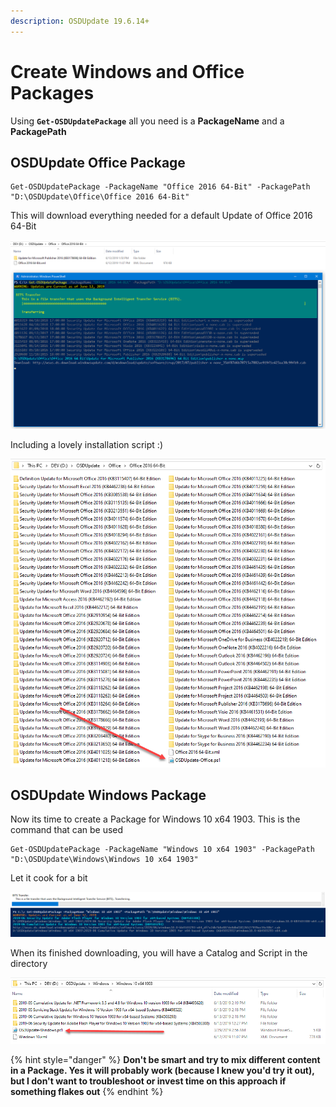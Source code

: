 ```yaml
---
description: OSDUpdate 19.6.14+
---
```


# Create Windows and Office Packages

Using **`Get-OSDUpdatePackage`** all you need is a **PackageName** and a **PackagePath**

## **OSDUpdate Office Package**

```text
Get-OSDUpdatePackage -PackageName "Office 2016 64-Bit" -PackagePath "D:\OSDUpdate\Office\Office 2016 64-Bit"
```

This will download everything needed for a default Update of Office 2016 64-Bit

![](../../../.gitbook/assets/image%20%2869%29.png)

Including a lovely installation script :\)

![](../../../.gitbook/assets/image%20%28255%29.png)

## OSDUpdate Windows Package

Now its time to create a Package for Windows 10 x64 1903.  This is the command that can be used

```text
Get-OSDUpdatePackage -PackageName "Windows 10 x64 1903" -PackagePath "D:\OSDUpdate\Windows\Windows 10 x64 1903"
```

Let it cook for a bit

![](../../../.gitbook/assets/image%20%28212%29.png)

When its finished downloading, you will have a Catalog and Script in the directory

![](../../../.gitbook/assets/image%20%28335%29.png)

{% hint style="danger" %}
**Don't be smart and try to mix different content in a Package.  Yes it will probably work \(because I knew you'd try it out\), but I don't want to troubleshoot or invest time on this approach if something flakes out**
{% endhint %}

